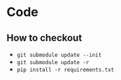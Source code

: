 # Code
## How to checkout
* ```git submodule update --init```
* ```git submodule update -r```
* ```pip install -r requirements.txt```
